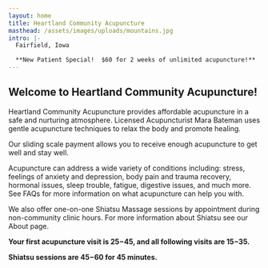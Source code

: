```yaml
---
layout: home
title: Heartland Community Acupuncture
masthead: /assets/images/uploads/mountains.jpg
intro: |-
  Fairfield, Iowa

  **New Patient Special!  $60 for 2 weeks of unlimited acupuncture!**
---
```

## Welcome to Heartland Community Acupuncture!

Heartland Community Acupuncture provides affordable acupuncture in a safe and nurturing atmosphere.  Licensed Acupuncturist Mara Bateman uses gentle acupuncture techniques to relax the body and promote healing.

Our sliding scale payment allows you to receive enough acupuncture to get well and stay well.

Acupuncture can address a wide variety of conditions including: stress, feelings of anxiety and depression, body pain and trauma recovery, hormonal issues, sleep trouble, fatigue, digestive issues, and much more.  See FAQs for more information on what acupuncture can help you with.

We also offer one-on-one Shiatsu Massage sessions by appointment during non-community clinic hours.  For more information about Shiatsu see our About page.   

**Your first acupuncture visit is $25-$45, and all following visits are $15-$35.**

**Shiatsu sessions are $45-$60 for 45 minutes.**
